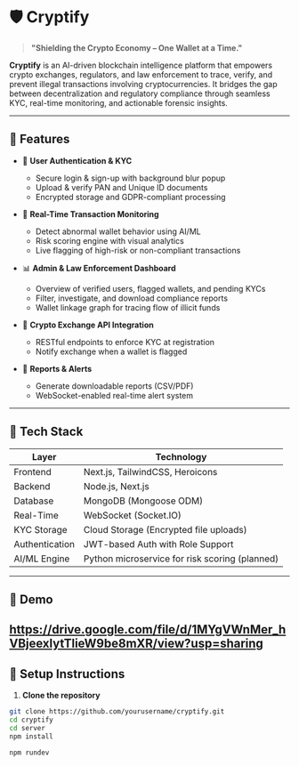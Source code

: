 # 🛡️ Cryptify

> **"Shielding the Crypto Economy – One Wallet at a Time."**

**Cryptify** is an AI-driven blockchain intelligence platform that empowers crypto exchanges, regulators, and law enforcement to trace, verify, and prevent illegal transactions involving cryptocurrencies. It bridges the gap between decentralization and regulatory compliance through seamless KYC, real-time monitoring, and actionable forensic insights.

---

## 🚀 Features

- 🔐 **User Authentication & KYC**
  - Secure login & sign-up with background blur popup
  - Upload & verify PAN and Unique ID documents
  - Encrypted storage and GDPR-compliant processing

- 🧠 **Real-Time Transaction Monitoring**
  - Detect abnormal wallet behavior using AI/ML
  - Risk scoring engine with visual analytics
  - Live flagging of high-risk or non-compliant transactions

- 📊 **Admin & Law Enforcement Dashboard**
  - Overview of verified users, flagged wallets, and pending KYCs
  - Filter, investigate, and download compliance reports
  - Wallet linkage graph for tracing flow of illicit funds

- 🔗 **Crypto Exchange API Integration**
  - RESTful endpoints to enforce KYC at registration
  - Notify exchange when a wallet is flagged

- 📂 **Reports & Alerts**
  - Generate downloadable reports (CSV/PDF)
  - WebSocket-enabled real-time alert system

---

## 🧱 Tech Stack

| Layer         | Technology                                  |
| ------------- | ------------------------------------------- |
| Frontend      | Next.js, TailwindCSS, Heroicons            |
| Backend       | Node.js, Next.js                         |
| Database      | MongoDB (Mongoose ODM)                      |
| Real-Time     | WebSocket (Socket.IO)                       |
| KYC Storage   | Cloud Storage (Encrypted file uploads)      |
| Authentication| JWT-based Auth with Role Support            |
| AI/ML Engine  | Python microservice for risk scoring (planned) |

---

## 📸 Demo
https://drive.google.com/file/d/1MYgVWnMer_hVBjeexlytTlieW9be8mXR/view?usp=sharing
---

## 🔧 Setup Instructions

1. **Clone the repository**

```bash
git clone https://github.com/yourusername/cryptify.git
cd cryptify
cd server
npm install

npm rundev
